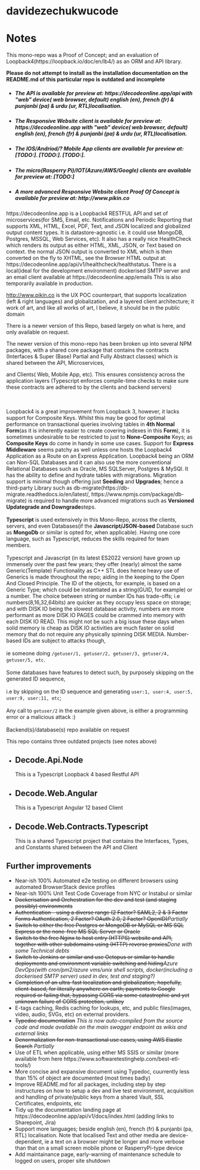 # davidezechukwucode

<H1>Notes</h1>
<p>
This mono-repo was a Proof of Concept; and an evaluation of Loopback4(https://loopback.io/doc/en/lb4/) as an ORM and API library. 
<p>
<blink><strong>Please do not attempt to install as the installation documentation on the README.md of this particular repo is outdated and incomplete</strong></blink>
</p>

<UL>
<LI><H5>The API is available for preview at: https://decodeonline.app/api with "web" device( web browser, default) english (en), french (fr) & punjanbi (pa) & urdu (ur, RTL)localisation. </H5></LI>
<LI><H5>The Responsive Website client is available for preview at: https://decodeonline.app with "web" device( web browser, default) english (en), french (fr) & punjanbi (pa) & urdu (ur, RTL)localisation. </H5></LI>
<LI><H5>The IOS/Andriod/? Mobile App clients are available for preview at: [TODO:]. [TODO:]. [TODO:]. </H5></LI>
<LI><H5>The micro(Rasperry Pi)/IOT(Azure/AWS/Google) clients are available for preview at: [TODO:] </H5></LI>
<LI><H5>A more advanced Responsive Website client Proof Of Concept is available for preview at: http://www.pikin.co</H5></LI>
</UL>
https://decodeonline.app is a Loopback4 RESTFUL API and set of microservices(for SMS, Email, etc. Notifications and Periodic Reporting that supports XML, HTML, Excel, PDF, Text, and JSON localized and globalized output content types. It is datastore-agnostic i.e. it could use MongoDB, Postgres, MSSQL, Web Services, etc). It also has a really nice HealthCheck which renders its output as either HTML, XML, JSON, or Text based on context. the normal JSON output is converted to XML which is then converted on the fly to XHTML, see the Browser HTML output at: https://decodeonline.app/api/v1/healthcheck/healthstatus. 
There is a local(ideal for the development environment) dockerised SMTP server and an email client available at https://decodeonline.app/emails
This is also temporarily available in production. 



http://www.pikin.co is the UX POC counterpart, that supports localization (left & right languages) and globalization, and a layered client architecture; it work of art, and like all works of art, I believe, it should be in the public domain 



There is a newer version of this Repo, based largely on what is here, and only available on request.

The newer version of this mono-repo has been broken up into several NPM packages, with a shared core package that contains the contracts (Interfaces & Super (Base) Partial and Fully Abstract classes) which is shared between the API, Microservices, 

and Clients( Web, Mobile App, etc). This ensures consistency across the application layers (Typescript enforces compile-time checks to make sure these contracts are adhered to by the clients and backend servers)

<br/>
<br/>
Loopback4 is a great improvement from Loopback 3, however, it lacks support for Composite Keys. 
Whilst this may be good for optimal performance on transactional queries involving tables in <strong>4th Normal Form</strong>(as it is inherently easier to create covering indexes in this <strong>Form</strong>), it is sometimes undesirable to be restricted to just to <strong>None-Composite</strong> Keys; as <strong>Composite Keys</strong> do come in handy in some use cases. 
Support for <strong>Express Middleware</strong> seems patchy as well unless one hosts the Loopback4 Application as a Route on an Express Application. Loopback4 being an ORM can Non-SQL Databases and it can also use the more conventional Relational Databases such as Oracle, MS SQLServer, Postgres & MySQl. It has the ability to define and hydrate tables with migrations. Migration support is minimal though offering just <strong>Seeding</strong> and <strong>Upgrades</strong>; hence a third-party Library such as db-migrate(https://db-migrate.readthedocs.io/en/latest/,  https://www.npmjs.com/package/db-migrate) is required to handle more advanced migrations such as <strong>Versioned Updategrade and Downgrade</strong>steps. 

<br/>
<br/>
<strong>Typescript</strong> is used extensively in this Mono-Repo, across the clients, servers, and even Databases(if the <strong>Javascript/JSON-based</strong> Database such as <strong>MongoDb</strong> or similar is opted for, when applicable). 
Having one core language, such as Typescript, reduces the skills required for team members. 
<br/>
<br/>
Typescript and Javascript (in its latest ES2022 version) have grown up immensely over the past few years; they offer (nearly) almost the same
Generic(Template) Functionality as C++ STL does hence heavy use of Generics is made throughout the repo; aiding in the keeping to the Open And Closed Principle. The ID of the objects, for example, is based on a Generic Type; which could be instantiated as a string(GUID, for example) or a number. The choice between string or number IDs has trade-offs; i.e numbers(8,16,32,64bits) are quicker as they occupy less space on storage; and with DISK IO being the slowest database activity, numbers are more performant as more DISK IO PAGES could be crammed into memory with each DISK IO READ. This might not be such a big issue these days when solid memory is cheap as DISK IO activities are much faster on solid memory that do not require any physically spinning DISK MEDIA.  Number-based IDs are subject to attacks though, 
<br/>
<br/>
ie someone doing <code>/getuser/1, getuser/2, getuser/3, getuser/4, getuser/5, etc</code>. 
<br/>
<br/>
Some databases have features to detect such, by purposely skipping on the generated ID sequence, 
<br/>
<br/>
i.e by skipping on the ID sequence and generating <code>user:1, user:4, user:5, user:9, user:11, etc</code>; 
<br/>
<br/>
Any call to <code>getuser/2</code> in the example given above, is either a programming error or a malicious attack :) 
<br/>
<br/>
Backend(s)/database(s) repo available on request
</p>

This repo contains three outdated projects (see notes above)
<ul>
  <li><h2>Decode.Api.Node</h2><p>This is a Typescript Loopback 4 based Restful API</p></li>
  <li><h2>Decode.Web.Angular</h2><p>This is a Typescript Angular 12 based Client</p></li>
  <li><h2>Decode.Web.Contracts.Typescript</h2><p>This is a shared Typescript project that contains the Interfaces, Types, and Constants shared between the API and Client</li>
</ul>
<h2>Further improvements</h2>
<ul>  
  <li>Near-ish 100% Automated e2e testing on different browsers using automated BrowserStack device profiles</li>
  <li>Near-ish 100% Unit Test Code Coverage from NYC or Instabul or similar </li>
  <li><s>Dockerisation and Orchestration for the dev and test (and staging possibly) environments</s></li>
  <li><s>Authentication - using a diverse range (2 Factor? SAML2, 2 & 3 Factor Forms Authentication, 2 Factor? OAuth 2.0, 2 Factor? OpenID)</s><i>Partially</i></li>
  <li><s>Switch to either the free Postgres or MongoDB or MySQL or MS SQL Express or the none-free MS SQL Server or Oracle</s></li>
  <li><s>Switch to the free Nginx to host entry (HTTPS) website and API, together with other subdomains using (HTTP) reverse proxies</s><i>Done with some Technical debts</i></li>
  <li><s>Switch to Jenkins or similar and use Octopus or similar to handle deployments and environment variable switching and hiding</s><i>Azure DevOps(with cron/pm2/azure vms/unix shell scripts, docker(including a dockerised SMTP server) used in dev, test   and staging?)</i></li>
  <li><s>Completion of an ultra-fast localization and globalization, hopefully, client-based, for literally anywhere on earth; payments to Google required or failing that, bypassing CORS via some catastrophic and yet unknown failure of CORS protection, unlikey</s></li>
<li>E-tags caching, Redis caching for lookups, etc, and public files(images, video, audio, SVGs, etc) on external providers. 
<li><s>Typedoc documentation</s> <i>This is now auto-compiled from the source code and made available on the main swagger endpoint as wikis and external links</i></li>
<li><s>Denormalization for non-transactional use cases, using AWS Elastic Search</s> <i>Partially</i></li>
<li>Use of ETL when applicable, using either MS SSIS or similar (more available from here https://www.softwaretestinghelp.com/best-etl-tools/)</li>
<li>More concise and expansive document using Typedoc, cuurrently less than 15% of object are documented (most times badly)</li>
<li>Improve README.md for all packages, including step by step instructures on how to setup a dev and live test environment, acquisition and handling of private/public keys from a shared Vault, SSL Certificates, endpoints, etc</li>
<li>Tidy up the documentation landing page at https://decodeonline.app/api/v1/docs/index.html (adding links to Sharepoint, Jira)</li>
<li>Support more languages; beside english (en), french (fr) & punjanbi (pa, RTL) localisation. Note that localised Text and other media are device-dependent, ie a text on a browser might be longer and more verbose than that on a small screen mobile phone or RasperryPi-type device</li>  
<li>Add maintainance page, early-warning of maintenance schedule to logged on users, proper site shutdown </li>
</ul>
